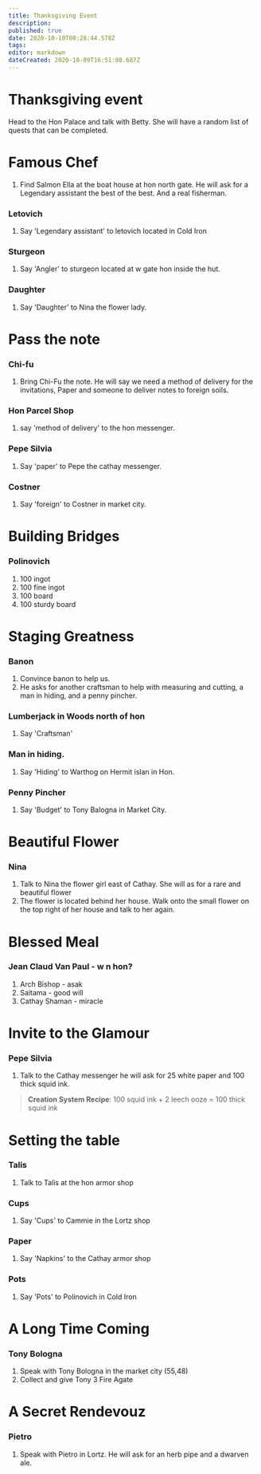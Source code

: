 ```yaml
---
title: Thanksgiving Event
description: 
published: true
date: 2020-10-10T00:28:44.578Z
tags: 
editor: markdown
dateCreated: 2020-10-09T16:51:08.687Z
---
```


# Thanksgiving event

Head to the Hon Palace and talk with Betty. She will have a random list of quests that can be completed.

# Famous Chef
1. Find Salmon Ella at the boat house at hon north gate. He will ask for a Legendary assistant the best of the best. And a real fisherman.
### Letovich
1. Say 'Legendary assistant' to letovich located in Cold Iron
### Sturgeon
1. Say 'Angler' to sturgeon located at w gate hon inside the hut.
### Daughter
1. Say 'Daughter' to Nina the flower lady.

# Pass the note
### Chi-fu
1. Bring Chi-Fu the note. He will say we need a method of delivery for the invitations, Paper and someone to deliver notes to foreign soils.
### Hon Parcel Shop
1. say 'method of delivery' to the hon messenger.
### Pepe Silvia
1. Say 'paper' to Pepe the cathay messenger.
### Costner
1. Say 'foreign' to Costner in market city.

# Building Bridges
### Polinovich
1. 100 ingot
1. 100 fine ingot
1. 100 board
1. 100 sturdy board

# Staging Greatness
### Banon
1. Convince banon to help us.
2. He asks for another craftsman to help with measuring and cutting, a man in hiding, and a penny pincher. 
### Lumberjack in Woods north of hon
1. Say 'Craftsman' 
### Man in hiding.
1. Say 'Hiding' to Warthog on Hermit islan in Hon.
### Penny Pincher
1. Say 'Budget' to Tony Balogna in Market City.

# Beautiful Flower
### Nina
1. Talk to Nina the flower girl east of Cathay. She will as for a rare and beautiful flower
1. The flower is located behind her house. Walk onto the small flower on the top right of her house and talk to her again.

# Blessed Meal
### Jean Claud Van Paul - w n hon?
1. Arch Bishop - asak
1. Saitama - good will
1. Cathay Shaman - miracle

# Invite to the Glamour
### Pepe Silvia
1. Talk to the Cathay messenger he will ask for 25 white paper and 100 thick squid ink.
> **Creation System Recipe**: 100 squid ink + 2 leech ooze = 100 thick squid ink

# Setting the table
### Talis
1. Talk to Talis at the hon armor shop
### Cups
1. Say 'Cups' to Cammie in the Lortz shop 
### Paper
1. Say 'Napkins' to the Cathay armor shop
### Pots
1. Say 'Pots' to Polinovich in Cold Iron

# A Long Time Coming
### Tony Bologna
1. Speak with Tony Bologna in the market city (55,48)
2. Collect and give Tony 3 Fire Agate

# A Secret Rendevouz
### Pietro
1. Speak with Pietro in Lortz. He will ask for an herb pipe and a dwarven ale.